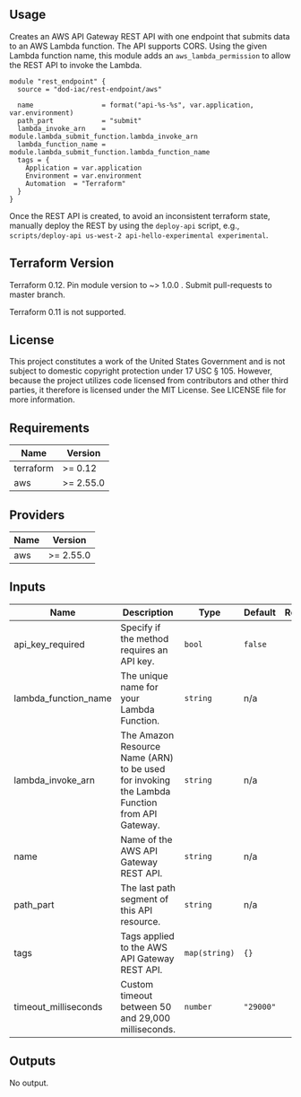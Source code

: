 ## Usage

Creates an AWS API Gateway REST API with one endpoint that submits data to an AWS Lambda function.  The API supports CORS.  Using the given Lambda function name, this module adds an `aws_lambda_permission` to allow the REST API to invoke the Lambda.

```hcl
module "rest_endpoint" {
  source = "dod-iac/rest-endpoint/aws"

  name                 = format("api-%s-%s", var.application, var.environment)
  path_part            = "submit"
  lambda_invoke_arn    = module.lambda_submit_function.lambda_invoke_arn
  lambda_function_name = module.lambda_submit_function.lambda_function_name
  tags = {
    Application = var.application
    Environment = var.environment
    Automation  = "Terraform"
  }
}
```

Once the REST API is created, to avoid an inconsistent terraform state, manually deploy the REST by using the `deploy-api` script, e.g., `scripts/deploy-api us-west-2 api-hello-experimental experimental`.

## Terraform Version

Terraform 0.12. Pin module version to ~> 1.0.0 . Submit pull-requests to master branch.

Terraform 0.11 is not supported.

## License

This project constitutes a work of the United States Government and is not subject to domestic copyright protection under 17 USC § 105.  However, because the project utilizes code licensed from contributors and other third parties, it therefore is licensed under the MIT License.  See LICENSE file for more information.

## Requirements

| Name | Version |
|------|---------|
| terraform | >= 0.12 |
| aws | >= 2.55.0 |

## Providers

| Name | Version |
|------|---------|
| aws | >= 2.55.0 |

## Inputs

| Name | Description | Type | Default | Required |
|------|-------------|------|---------|:--------:|
| api\_key\_required | Specify if the method requires an API key. | `bool` | `false` | no |
| lambda\_function\_name | The unique name for your Lambda Function. | `string` | n/a | yes |
| lambda\_invoke\_arn | The Amazon Resource Name (ARN) to be used for invoking the Lambda Function from API Gateway. | `string` | n/a | yes |
| name | Name of the AWS API Gateway REST API. | `string` | n/a | yes |
| path\_part | The last path segment of this API resource. | `string` | n/a | yes |
| tags | Tags applied to the AWS API Gateway REST API. | `map(string)` | `{}` | no |
| timeout\_milliseconds | Custom timeout between 50 and 29,000 milliseconds. | `number` | `"29000"` | no |

## Outputs

No output.

